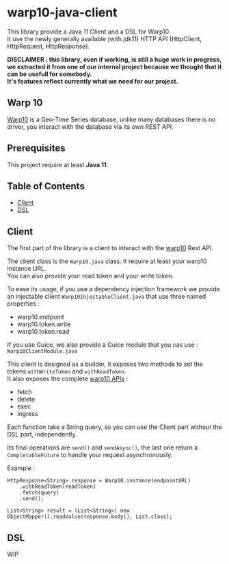 # warp10-java-client
This library provide a Java 11 Client and a DSL for Warp10.  
It use the newly generally available (with jdk11) HTTP API (HttpClient, HttpRequest, HttpResponse).  

**DISCLAIMER : this library, even if working, is still a huge work in progress, we extracted it from one of our internal project because we thought that it can be usefull for somebody.  
It's features reflect currently what we need for our project.**

## Warp 10
[Warp10](http://www.warp10.io/) is a Geo-Time Series database, unlike many databases there is no driver, you interact 
with the database via its own REST API.

## Prerequisites
This project require at least **Java 11**.

## Table of Contents
* [Client](#client)
* [DSL](#dsl)

## Client
The first part of the library is a client to interact with the [warp10](http://www.warp10.io/) Rest API.  

The client class is the `Warp10.java` class.  It require at least your warp10 instance URL.  
You can also provide your read token and your write token.  

To ease its usage, if you use a dependency injection framework we provide an injectable client `Warp10InjectableClient.java`
 that use three named properties : 
- warp10.endpoint
- warp10.token.write
- warp10.token.read

If you use Guice, we also provide a Guice module that you cas use : `Warp10ClientModule.java`

This client is designed as a builder, it exposes two methods to set the tokens `withWriteToken` and `withReadToken`.  
It also exposes the complete [warp10 APIs](http://www.warp10.io/apis/) : 
- fetch
- delete
- exec
- ingress  

Each function take a String query, so you can use the Client part without the DSL part, 
independently.

Its final operations are `send()` and `sendAsync()`, the last one return a `CompletableFuture` to handle your request 
asynchronously.

Example : 
````jvm
HttpResponse<String> response = Warp10.instance(endpointURL)
    .withReadToken(readToken)
    .fetch(query)
    .send();
    
List<String> result = (List<String>) new ObjectMapper().readValue(response.body(), List.class);    
````


## DSL
WIP
